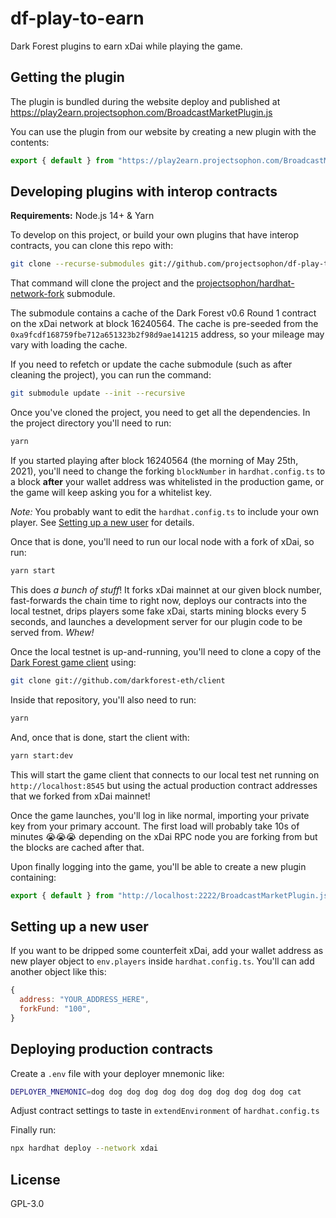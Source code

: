 # df-play-to-earn

Dark Forest plugins to earn xDai while playing the game.

## Getting the plugin

The plugin is bundled during the website deploy and published at https://play2earn.projectsophon.com/BroadcastMarketPlugin.js

You can use the plugin from our website by creating a new plugin with the contents:

```js
export { default } from "https://play2earn.projectsophon.com/BroadcastMarketPlugin.js";
```

## Developing plugins with interop contracts

**Requirements:** Node.js 14+ & Yarn

To develop on this project, or build your own plugins that have interop contracts, you can clone this repo with:

```bash
git clone --recurse-submodules git://github.com/projectsophon/df-play-to-earn
```

That command will clone the project and the [projectsophon/hardhat-network-fork](https://github.com/projectsophon/hardhat-network-fork) submodule.

The submodule contains a cache of the Dark Forest v0.6 Round 1 contract on the xDai network at block 16240564. The cache is pre-seeded from the `0xa9fcdf168759fbe712a651323b2f98d9ae141215` address, so your mileage may vary with loading the cache.

If you need to refetch or update the cache submodule (such as after cleaning the project), you can run the command:

```bash
git submodule update --init --recursive
```

Once you've cloned the project, you need to get all the dependencies. In the project directory you'll need to run:

```bash
yarn
```

If you started playing after block 16240564 (the morning of May 25th, 2021), you'll need to change the forking `blockNumber` in `hardhat.config.ts` to a block **after** your wallet address was whitelisted in the production game, or the game will keep asking you for a whitelist key.

_Note:_ You probably want to edit the `hardhat.config.ts` to include your own player. See [Setting up a new user](#setting-up-a-new-user) for details.

Once that is done, you'll need to run our local node with a fork of xDai, so run:

```bash
yarn start
```

This does _a bunch of stuff_! It forks xDai mainnet at our given block number, fast-forwards the chain time to right now, deploys our contracts into the local testnet, drips players some fake xDai, starts mining blocks every 5 seconds, and launches a development server for our plugin code to be served from. _Whew!_

Once the local testnet is up-and-running, you'll need to clone a copy of the [Dark Forest game client](https://github.com/darkforest-eth/client) using:

```bash
git clone git://github.com/darkforest-eth/client
```

Inside that repository, you'll also need to run:

```bash
yarn
```

And, once that is done, start the client with:

```bash
yarn start:dev
```

This will start the game client that connects to our local test net running on `http://localhost:8545` but using the actual production contract addresses that we forked from xDai mainnet!

Once the game launches, you'll log in like normal, importing your private key from your primary account. The first load will probably take 10s of minutes 😭😭😭 depending on the xDai RPC node you are forking from but the blocks are cached after that.

Upon finally logging into the game, you'll be able to create a new plugin containing:

```js
export { default } from "http://localhost:2222/BroadcastMarketPlugin.js";
```

## Setting up a new user

If you want to be dripped some counterfeit xDai, add your wallet address as new player object to `env.players` inside `hardhat.config.ts`. You'll can add another object like this:

```js
{
  address: "YOUR_ADDRESS_HERE",
  forkFund: "100",
}
```

## Deploying production contracts

Create a `.env` file with your deployer mnemonic like:

```bash
DEPLOYER_MNEMONIC=dog dog dog dog dog dog dog dog dog dog dog cat
```

Adjust contract settings to taste in `extendEnvironment` of `hardhat.config.ts`

Finally run:

```bash
npx hardhat deploy --network xdai
```

## License

GPL-3.0
